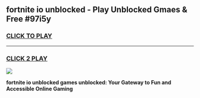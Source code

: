 
## fortnite io unblocked - Play Unblocked Gmaes & Free #97i5y
<h3>
<a href="https://news.freeplayer.one?title=fortnite_io_unblocked&ref=24F">CLICK TO PLAY</a></h3>
<hr>

<h3>
<a href="https://news.freeplayer.one?title=fortnite_io_unblocked&ref=24F">CLICK 2 PLAY</a>
  
</h3>

<a href="https://news.freeplayer.one?title=fortnite_io_unblocked&ref=24F/"><img src="https://clearcache.store/games.png"></a>


**fortnite io unblocked games unblocked: Your Gateway to Fun and Accessible Online Gaming**
